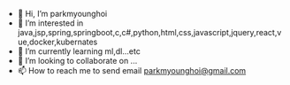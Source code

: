 - 👋 Hi, I’m parkmyounghoi
- 👀 I’m interested in java,jsp,spring,springboot,c,c#,python,html,css,javascript,jquery,react,vue,docker,kubernates
- 🌱 I’m currently learning ml,dl...etc
- 💞️ I’m looking to collaborate on ...
- 📫 How to reach me to send email parkmyounghoi@gmail.com


